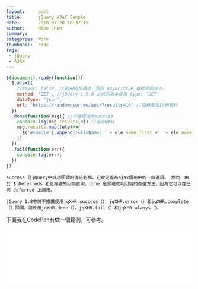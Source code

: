 ```yaml
---
layout:     post
title:      jQuery AJAX Sample
date:       2018-07-20 10:37:19
author:     Mike Chen
summary:    
categories: Work
thumbnail:  code
tags:
 - jQuery
 - AJAX
---
```



```javascript
$(document).ready(function(){
  $.ajax({
    //async: false, //啟用同步請求，預設 async:true 啟動非同步方，
    method: 'GET', //jQuery 1.9.0 之前的版本使用 type: 'GET' 
    dataType: "json",
    url: 'https://randomuser.me/api/?results=10' //隨機產生10組資料
  })
  .done(function(msg){ //不建議使用success
    console.log(msg.results[0]);//全部資料
    msg.results.map((ele)=>{
      $('#sample').append('<li>Name: ' + ele.name.first +' '+ ele.name.last + '<br>Email: ' + ele.email+'</li>');
    })
  })
  .fail(function(err){
    console.log(err);
  })
})
```

`success 是jQuery中成功回調的傳統名稱，它被定義為ajax調用中的一個選項。 然而，由於 $.Deferreds 和更複雜的回調實現，done 是實現成功回調的首選方法，因為它可以在任何 deferred 上調用。`

`jQuery 1.8中將不推薦使用jqXHR.success（），jqXHR.error（）和jqXHR.complete（）回調。請改用jqXHR.done（），jqXHR.fail（）和jqXHR.always（）。`


下面我在CodePen有做一個範例，可參考。

<div class="iframe-rwd">
    <iframe scrolling='no' title='jQuery - AJAX sample' src='//codepen.io/mikechen2017/embed/MBbPNm/?height=265&theme-id=0&default-tab=js,result&embed-version=2' frameborder='no' allowtransparency='true' allowfullscreen='true' style='width: 100%;'>See the Pen <a href='https://codepen.io/mikechen2017/pen/MBbPNm/'>jQuery - AJAX sample</a> by Mike Chen (<a href='https://codepen.io/mikechen2017'>@mikechen2017</a>) on <a href='https://codepen.io'>CodePen</a>.
</iframe>
</div>